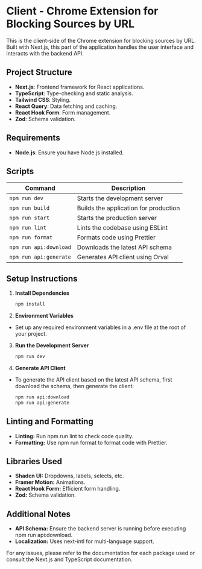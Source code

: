 # Client - Chrome Extension for Blocking Sources by URL

This is the client-side of the Chrome extension for blocking sources by URL. Built with Next.js, this part of the application handles the user interface and interacts with the backend API.

## Project Structure

- **Next.js**: Frontend framework for React applications.
- **TypeScript**: Type-checking and static analysis.
- **Tailwind CSS**: Styling.
- **React Query**: Data fetching and caching.
- **React Hook Form**: Form management.
- **Zod**: Schema validation.

## Requirements

- **Node.js**: Ensure you have Node.js installed.

## Scripts

| Command               | Description                                      |
|-----------------------|--------------------------------------------------|
| `npm run dev`         | Starts the development server                    |
| `npm run build`       | Builds the application for production            |
| `npm run start`       | Starts the production server                     |
| `npm run lint`        | Lints the codebase using ESLint                  |
| `npm run format`      | Formats code using Prettier                      |
| `npm run api:download`| Downloads the latest API schema                  |
| `npm run api:generate`| Generates API client using Orval                 |

## Setup Instructions

1. **Install Dependencies**
   ```bash
   npm install
2. **Environment Variables**
- Set up any required environment variables in a .env file at the root of your project.
3. **Run the Development Server**
    ```bash
    npm run dev
4. **Generate API Client**
- To generate the API client based on the latest API schema, first download the schema, then generate the client:
    ```bash
    npm run api:download
    npm run api:generate
## Linting and Formatting
- **Linting:** Run npm run lint to check code quality.
- **Formatting:** Use npm run format to format code with Prettier.
## Libraries Used
- **Shadcn UI:** Dropdowns, labels, selects, etc.
- **Framer Motion:** Animations.
- **React Hook Form:** Efficient form handling.
- **Zod:** Schema validation.

## Additional Notes
- **API Schema:** Ensure the backend server is running before executing npm run api:download.
- **Localization:** Uses next-intl for multi-language support.

For any issues, please refer to the documentation for each package used or consult the Next.js and TypeScript documentation.